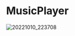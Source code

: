 # MusicPlayer
![20221010_223708](https://user-images.githubusercontent.com/98304653/195004175-3088ed3a-0195-40b8-82d4-45b84914154e.gif)
